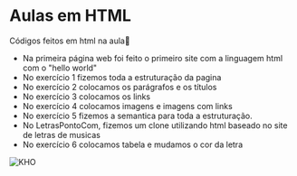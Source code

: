 
# Aulas em HTML

Códigos feitos em html na aula👻
- Na primeira página web foi feito o primeiro site com a linguagem html com o "hello world"
- No exercício 1 fizemos toda a estruturação da pagina
- No exercício 2 colocamos os parágrafos e os títulos
- No exercício 3 colocamos os links
- No exercício 4 colocamos imagens e imagens com links
- No exercício 5 fizemos a semantica para toda a estruturação.
- No LetrasPontoCom, fizemos um clone utilizando html baseado no site de letras de musicas
- No exercício 6 colocamos tabela e mudamos o cor da letra

![KHO](https://github.com/user-attachments/assets/88510b1e-206c-4a10-906e-a2dc78223cae)
